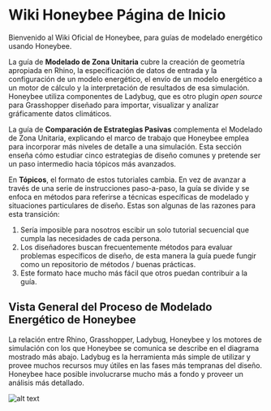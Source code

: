 Wiki Honeybee Página de Inicio
==============================

Bienvenido al Wiki Oficial de Honeybee, para guías de modelado energético usando Honeybee.

La guía de **Modelado de Zona Unitaria** cubre la creación de geometría apropiada en Rhino, la especificación de datos de entrada y la configuración de un modelo energético, el envío de un modelo energético a un motor de cálculo y la interpretación de resultados de esa simulación. Honeybee utiliza componentes de Ladybug, que es otro plugin *open source* para Grasshopper diseñado para importar, visualizar y analizar gráficamente datos climáticos.

La guía de **Comparación de Estrategias Pasivas** complementa el Modelado de Zona Unitaria, explicando el marco de trabajo que Honeybee emplea para incorporar más niveles de detalle a una simulación. Esta sección enseña cómo estudiar cinco estrategias de diseño comunes y pretende ser un paso intermedio hacia tópicos más avanzados.

En **Tópicos**, el formato de estos tutoriales cambia. En vez de avanzar a través de una serie de instrucciones paso-a-paso, la guía se divide y se enfoca en métodos para referirse a técnicas específicas de modelado y situaciones particulares de diseño. Estas son algunas de las razones para esta transición:

1. Sería imposible para nosotros escibir un solo tutorial secuencial que cumpla las necesidades de cada persona.
2. Los diseñadores buscan frecuentemente métodos para evaluar problemas específicos de diseño, de esta manera la guía puede fungir como un repositorio de métodos / buenas prácticas.
3. Este formato hace mucho más fácil que otros puedan contribuir a la guía.

Vista General del Proceso de Modelado Energético de Honeybee
------------------------------------------------------------

La relación entre Rhino, Grasshopper, Ladybug, Honeybee y los motores de simulación con los que Honeybee se comunica se describe en el diagrama mostrado más abajo. Ladybug es la herramienta más simple de utilizar y provee muchos recursos muy útiles en las fases más tempranas del diseño. Honeybee hace posible involucrarse mucho más a fondo y proveer un análisis más detallado.

![alt text](https://user-images.githubusercontent.com/44324576/51753145-60685680-20b9-11e9-8526-299586429511.png "Proceso de modelado con Honeybee")




